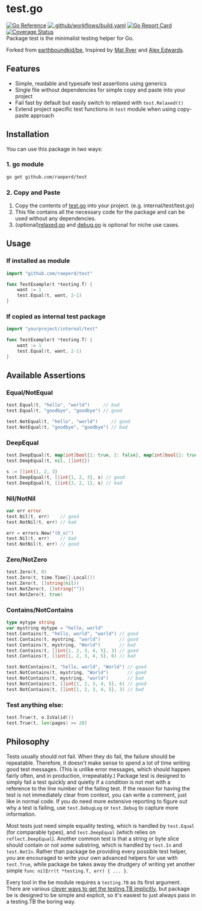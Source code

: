 # test.go
[![Go Reference](https://pkg.go.dev/badge/github.com/raeperd/test.svg)](https://pkg.go.dev/github.com/raeperd/test) [![.github/workflows/build.yaml](https://github.com/raeperd/test/actions/workflows/build.yaml/badge.svg)](https://github.com/raeperd/test/actions/workflows/build.yaml) [![Go Report Card](https://goreportcard.com/badge/github.com/raeperd/test)](https://goreportcard.com/report/github.com/raeperd/test) [![Coverage Status](https://coveralls.io/repos/github/raeperd/test.go/badge.svg?branch=ci-codecov)](https://coveralls.io/github/raeperd/test.go?branch=ci-codecov)  
Package test is the minimalist testing helper for Go.

Forked from [earthboundkid/be](https://github.com/earthboundkid/be), Inspired by [Mat Ryer](https://github.com/matryer/is) and [Alex Edwards](https://www.alexedwards.net/blog/easy-test-assertions-with-go-generics).

## Features
- Simple, readable and typesafe test assertions using generics
- Single file without dependencies for simple copy and paste into your project
- Fail fast by default but easily switch to relaxed with `test.Relaxed(t)`
- Extend project specific test functions in `test` module when using copy-paste approach

## Installation
You can use this package in two ways:

### 1. go module
```sh
go get github.com/raeperd/test
```

### 2. Copy and Paste
1. Copy the contents of [test.go](./test.go) into your project. (e.g. internal/test/test.go)
2. This file contains all the necessary code for the package and can be used without any dependencies.
3. (optional)[relaxed.go](./relaxed.go) and [debug.go](./debug.go) is optional for niche use cases.

## Usage

### If installed as module
```go
import "github.com/raeperd/test"

func TestExample(t *testing.T) {
    want := 1
    test.Equal(t, want, 2-1)
}
```

### If copied as internal test package
```go
import "yourproject/internal/test"

func TestExample(t *testing.T) {
    want := 1
    test.Equal(t, want, 2-1)
}
```

## Available Assertions

### Equal/NotEqual
```go
test.Equal(t, "hello", "world")     // bad
test.Equal(t, "goodbye", "goodbye") // good

test.NotEqual(t, "hello", "world")     // good
test.NotEqual(t, "goodbye", "goodbye") // bad
```

### DeepEqual
```go
test.DeepEqual(t, map[int]bool{1: true, 2: false}, map[int]bool{1: true, 2: false}) // good
test.DeepEqual(t, nil, []int{})                                                     // bad

s := []int{1, 2, 3}
test.DeepEqual(t, []int{1, 2, 3}, s) // good
test.DeepEqual(t, []int{3, 2, 1}, s) // bad
```

### Nil/NotNil
```go
var err error
test.Nil(t, err)    // good
test.NotNil(t, err) // bad

err = errors.New("(O_o)")
test.Nil(t, err)    // bad
test.NotNil(t, err) // good
```

### Zero/NotZero
```go
test.Zero(t, 0)
test.Zero(t, time.Time{}.Local())
test.Zero(t, []string(nil))
test.NotZero(t, []string{""})
test.NotZero(t, true)
```

### Contains/NotContains
```go
type mytype string
var mystring mytype = "hello, world"
test.Contains(t, "hello, world", "world") // good
test.Contains(t, mystring, "world")       // good
test.Contains(t, mystring, "World")       // bad
test.Contains(t, []int{1, 2, 3, 4, 5}, 3) // good
test.Contains(t, []int{1, 2, 3, 4, 5}, 6) // bad

test.NotContains(t, "hello, world", "World") // good
test.NotContains(t, mystring, "World")       // good
test.NotContains(t, mystring, "world")       // bad
test.NotContains(t, []int{1, 2, 3, 4, 5}, 6) // good
test.NotContains(t, []int{1, 2, 3, 4, 5}, 3) // bad
```

### Test anything else:
```go
test.True(t, o.IsValid())
test.True(t, len(pages) >= 20)
```

## Philosophy
Tests usually should not fail. When they do fail, the failure should be repeatable. Therefore, it doesn't make sense to spend a lot of time writing good test messages. (This is unlike error messages, which should happen fairly often, and in production, irrepeatably.) Package test is designed to simply fail a test quickly and quietly if a condition is not met with a reference to the line number of the failing test. If the reason for having the test is not immediately clear from context, you can write a comment, just like in normal code. If you do need more extensive reporting to figure out why a test is failing, use `test.DebugLog` or `test.Debug` to capture more information.

Most tests just need simple equality testing, which is handled by `test.Equal` (for comparable types), and `test.DeepEqual` (which relies on `reflect.DeepEqual`). Another common test is that a string or byte slice should contain or not some substring, which is handled by `test.In` and `test.NotIn`. Rather than package be providing every possible test helper, you are encouraged to write your own advanced helpers for use with `test.True`, while package be takes away the drudgery of writing yet another simple `func nilErr(t *testing.T, err) { ... }`.

Every tool in the be module requires a `testing.TB` as its first argument. There are various [clever ways to get the testing.TB implicitly](https://dave.cheney.net/2019/12/08/dynamically-scoped-variables-in-go), but package be is designed to be simple and explicit, so it's easiest to just always pass in a testing.TB the boring way.
